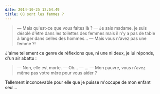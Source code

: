 ```yaml
---
date: 2014-10-25 12:54:49
title: Où sont les femmes ?
---
```


> — Mais qu'est-ce que vous faites là ?
> — Je sais madame, je suis désolé d'être dans les toilettes des femmes mais il n'y a pas de table à langer dans celles des hommes...
> — Mais vous n'avez pas une femme ?!

J'aime tellement ce genre de réflexions que, ni une ni deux, je lui réponds, d'un air abattu :

> — Non, elle est morte.
> — Oh...
> — ...
> — Mon pauvre, vous n'avez même pas votre mère pour vous aider ?

Tellement inconcevable pour elle que je puisse m'occupe de mon enfant seul...
